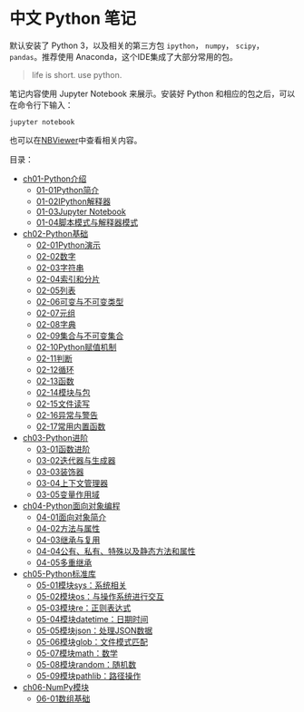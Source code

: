 
# 中文 Python 笔记

默认安装了 Python 3，以及相关的第三方包 `ipython`， `numpy`， `scipy`，`pandas`。推荐使用 Anaconda，这个IDE集成了大部分常用的包。

> life is short. use python.


笔记内容使用 Jupyter Notebook 来展示。安装好 Python 和相应的包之后，可以在命令行下输入：

```shell
jupyter notebook
```

也可以在[NBViewer](http://nbviewer.ipython.org/github/lijin-THU/notes-python3/blob/master/index.ipynb)中查看相关内容。

目录：
- [ch01-Python介绍](ch01-Python介绍)
	- [01-01Python简介](ch01-Python%E4%BB%8B%E7%BB%8D/01-01Python%E7%AE%80%E4%BB%8B.ipynb)
	- [01-02IPython解释器](ch01-Python%E4%BB%8B%E7%BB%8D/01-02IPython%E8%A7%A3%E9%87%8A%E5%99%A8.ipynb)
	- [01-03Jupyter Notebook](ch01-Python%E4%BB%8B%E7%BB%8D/01-03Jupyter%20Notebook.ipynb)
	- [01-04脚本模式与解释器模式](ch01-Python%E4%BB%8B%E7%BB%8D/01-04%E8%84%9A%E6%9C%AC%E6%A8%A1%E5%BC%8F%E4%B8%8E%E8%A7%A3%E9%87%8A%E5%99%A8%E6%A8%A1%E5%BC%8F.ipynb)
- [ch02-Python基础](ch02-Python基础)
	- [02-01Python演示](ch02-Python%E5%9F%BA%E7%A1%80/02-01Python%E6%BC%94%E7%A4%BA.ipynb)
	- [02-02数字](ch02-Python%E5%9F%BA%E7%A1%80/02-02%E6%95%B0%E5%AD%97.ipynb)
	- [02-03字符串](ch02-Python%E5%9F%BA%E7%A1%80/02-03%E5%AD%97%E7%AC%A6%E4%B8%B2.ipynb)
	- [02-04索引和分片](ch02-Python%E5%9F%BA%E7%A1%80/02-04%E7%B4%A2%E5%BC%95%E5%92%8C%E5%88%86%E7%89%87.ipynb)
	- [02-05列表](ch02-Python%E5%9F%BA%E7%A1%80/02-05%E5%88%97%E8%A1%A8.ipynb)
	- [02-06可变与不可变类型](ch02-Python%E5%9F%BA%E7%A1%80/02-06%E5%8F%AF%E5%8F%98%E4%B8%8E%E4%B8%8D%E5%8F%AF%E5%8F%98%E7%B1%BB%E5%9E%8B.ipynb)
	- [02-07元组](ch02-Python%E5%9F%BA%E7%A1%80/02-07%E5%85%83%E7%BB%84.ipynb)
	- [02-08字典](ch02-Python%E5%9F%BA%E7%A1%80/02-08%E5%AD%97%E5%85%B8.ipynb)
	- [02-09集合与不可变集合](ch02-Python%E5%9F%BA%E7%A1%80/02-09%E9%9B%86%E5%90%88%E4%B8%8E%E4%B8%8D%E5%8F%AF%E5%8F%98%E9%9B%86%E5%90%88.ipynb)
	- [02-10Python赋值机制](ch02-Python%E5%9F%BA%E7%A1%80/02-10Python%E8%B5%8B%E5%80%BC%E6%9C%BA%E5%88%B6.ipynb)
	- [02-11判断](ch02-Python%E5%9F%BA%E7%A1%80/02-11%E5%88%A4%E6%96%AD.ipynb)
	- [02-12循环](ch02-Python%E5%9F%BA%E7%A1%80/02-12%E5%BE%AA%E7%8E%AF.ipynb)
	- [02-13函数](ch02-Python%E5%9F%BA%E7%A1%80/02-13%E5%87%BD%E6%95%B0.ipynb)
	- [02-14模块与包](ch02-Python%E5%9F%BA%E7%A1%80/02-14%E6%A8%A1%E5%9D%97%E4%B8%8E%E5%8C%85.ipynb)
	- [02-15文件读写](ch02-Python%E5%9F%BA%E7%A1%80/02-15%E6%96%87%E4%BB%B6%E8%AF%BB%E5%86%99.ipynb)
	- [02-16异常与警告](ch02-Python%E5%9F%BA%E7%A1%80/02-16%E5%BC%82%E5%B8%B8%E4%B8%8E%E8%AD%A6%E5%91%8A.ipynb)
	- [02-17常用内置函数](ch02-Python%E5%9F%BA%E7%A1%80/02-17%E5%B8%B8%E7%94%A8%E5%86%85%E7%BD%AE%E5%87%BD%E6%95%B0.ipynb)
- [ch03-Python进阶](ch03-Python进阶)
	- [03-01函数进阶](ch03-Python%E8%BF%9B%E9%98%B6/03-01%E5%87%BD%E6%95%B0%E8%BF%9B%E9%98%B6.ipynb)
	- [03-02迭代器与生成器](ch03-Python%E8%BF%9B%E9%98%B6/03-02%E8%BF%AD%E4%BB%A3%E5%99%A8%E4%B8%8E%E7%94%9F%E6%88%90%E5%99%A8.ipynb)
	- [03-03装饰器](ch03-Python%E8%BF%9B%E9%98%B6/03-03%E8%A3%85%E9%A5%B0%E5%99%A8.ipynb)
	- [03-04上下文管理器](ch03-Python%E8%BF%9B%E9%98%B6/03-04%E4%B8%8A%E4%B8%8B%E6%96%87%E7%AE%A1%E7%90%86%E5%99%A8.ipynb)
	- [03-05变量作用域](ch03-Python%E8%BF%9B%E9%98%B6/03-05%E5%8F%98%E9%87%8F%E4%BD%9C%E7%94%A8%E5%9F%9F.ipynb)
- [ch04-Python面向对象编程](ch04-Python面向对象编程)
	- [04-01面向对象简介](ch04-Python%E9%9D%A2%E5%90%91%E5%AF%B9%E8%B1%A1%E7%BC%96%E7%A8%8B/04-01%E9%9D%A2%E5%90%91%E5%AF%B9%E8%B1%A1%E7%AE%80%E4%BB%8B.ipynb)
	- [04-02方法与属性](ch04-Python%E9%9D%A2%E5%90%91%E5%AF%B9%E8%B1%A1%E7%BC%96%E7%A8%8B/04-02%E6%96%B9%E6%B3%95%E4%B8%8E%E5%B1%9E%E6%80%A7.ipynb)
	- [04-03继承与复用](ch04-Python%E9%9D%A2%E5%90%91%E5%AF%B9%E8%B1%A1%E7%BC%96%E7%A8%8B/04-03%E7%BB%A7%E6%89%BF%E4%B8%8E%E5%A4%8D%E7%94%A8.ipynb)
	- [04-04公有、私有、特殊以及静态方法和属性](ch04-Python%E9%9D%A2%E5%90%91%E5%AF%B9%E8%B1%A1%E7%BC%96%E7%A8%8B/04-04%E5%85%AC%E6%9C%89%E3%80%81%E7%A7%81%E6%9C%89%E3%80%81%E7%89%B9%E6%AE%8A%E4%BB%A5%E5%8F%8A%E9%9D%99%E6%80%81%E6%96%B9%E6%B3%95%E5%92%8C%E5%B1%9E%E6%80%A7.ipynb)
	- [04-05多重继承](ch04-Python%E9%9D%A2%E5%90%91%E5%AF%B9%E8%B1%A1%E7%BC%96%E7%A8%8B/04-05%E5%A4%9A%E9%87%8D%E7%BB%A7%E6%89%BF.ipynb)
- [ch05-Python标准库](ch05-Python标准库)
	- [05-01模块sys：系统相关](ch05-Python%E6%A0%87%E5%87%86%E5%BA%93/05-01%E6%A8%A1%E5%9D%97sys%EF%BC%9A%E7%B3%BB%E7%BB%9F%E7%9B%B8%E5%85%B3.ipynb)
	- [05-02模块os：与操作系统进行交互](ch05-Python%E6%A0%87%E5%87%86%E5%BA%93/05-02%E6%A8%A1%E5%9D%97os%EF%BC%9A%E4%B8%8E%E6%93%8D%E4%BD%9C%E7%B3%BB%E7%BB%9F%E8%BF%9B%E8%A1%8C%E4%BA%A4%E4%BA%92.ipynb)
	- [05-03模块re：正则表达式](ch05-Python%E6%A0%87%E5%87%86%E5%BA%93/05-03%E6%A8%A1%E5%9D%97re%EF%BC%9A%E6%AD%A3%E5%88%99%E8%A1%A8%E8%BE%BE%E5%BC%8F.ipynb)
	- [05-04模块datetime：日期时间](ch05-Python%E6%A0%87%E5%87%86%E5%BA%93/05-04%E6%A8%A1%E5%9D%97datetime%EF%BC%9A%E6%97%A5%E6%9C%9F%E6%97%B6%E9%97%B4.ipynb)
	- [05-05模块json：处理JSON数据](ch05-Python%E6%A0%87%E5%87%86%E5%BA%93/05-05%E6%A8%A1%E5%9D%97json%EF%BC%9A%E5%A4%84%E7%90%86JSON%E6%95%B0%E6%8D%AE.ipynb)
	- [05-06模块glob：文件模式匹配](ch05-Python%E6%A0%87%E5%87%86%E5%BA%93/05-06%E6%A8%A1%E5%9D%97glob%EF%BC%9A%E6%96%87%E4%BB%B6%E6%A8%A1%E5%BC%8F%E5%8C%B9%E9%85%8D.ipynb)
	- [05-07模块math：数学](ch05-Python%E6%A0%87%E5%87%86%E5%BA%93/05-07%E6%A8%A1%E5%9D%97math%EF%BC%9A%E6%95%B0%E5%AD%A6.ipynb)
	- [05-08模块random：随机数](ch05-Python%E6%A0%87%E5%87%86%E5%BA%93/05-08%E6%A8%A1%E5%9D%97random%EF%BC%9A%E9%9A%8F%E6%9C%BA%E6%95%B0.ipynb)
	- [05-09模块pathlib：路径操作](ch05-Python%E6%A0%87%E5%87%86%E5%BA%93/05-09%E6%A8%A1%E5%9D%97pathlib%EF%BC%9A%E8%B7%AF%E5%BE%84%E6%93%8D%E4%BD%9C.ipynb)
- [ch06-NumPy模块](ch06-NumPy模块)
	- [06-01数组基础](ch06-NumPy%E6%A8%A1%E5%9D%97/06-01%E6%95%B0%E7%BB%84%E5%9F%BA%E7%A1%80.ipynb)

